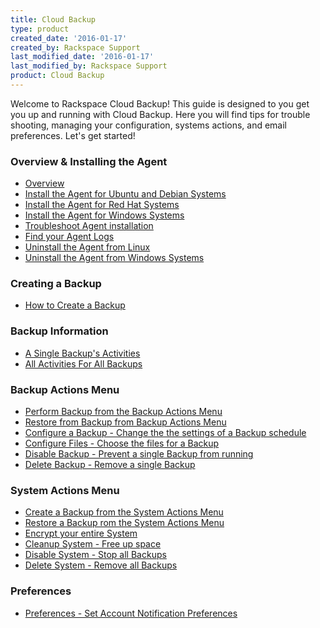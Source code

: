 ```yaml
---
title: Cloud Backup
type: product
created_date: '2016-01-17'
created_by: Rackspace Support
last_modified_date: '2016-01-17'
last_modified_by: Rackspace Support
product: Cloud Backup
---
```


Welcome to Rackspace Cloud Backup! This guide is designed to you get you
up and running with Cloud Backup. Here you will find tips for trouble
shooting, managing your configuration, systems actions, and email
preferences. Let's get started!

###  Overview & Installing the Agent

-   [Overview](/how-to/rackspace-cloud-backup-overview)
-   [Install the Agent for Ubuntu and Debian
    Systems](/how-to/rackspace-cloud-backup-install-the-agent-on-linux#apt)
-   [Install the Agent for Red Hat
    Systems](/how-to/rackspace-cloud-backup-install-the-agent-on-linux#rpm)
-   [Install the Agent for Windows
    Systems](/how-to/rackspace-cloud-backup-install-the-agent-on-windows)
-   [Troubleshoot Agent
    installation](/how-to/rackspace-cloud-backup-install-the-agent-on-linux#troubleshooting)
-   [Find your Agent
    Logs](/how-to/rackspace-cloud-backup-install-the-agent-on-linux#agents)
-   [Uninstall the Agent from
    Linux](/how-to/rackspace-cloud-backup-install-the-agent-on-linux#uninstalllinux)
-   [Uninstall the Agent from Windows
    Systems](/how-to/rackspace-cloud-backup-install-the-agent-on-windows#uninstallwindows)

###  Creating a Backup

-   [How to Create a
    Backup](/how-to/rackspace-cloud-backup-create-a-backup-0)

###  Backup Information

-   [A Single Backup's
    Activities](/how-to/rackspace-cloud-backup-view-backup-information#single)
-   [All Activities For All
    Backups](/how-to/rackspace-cloud-backup-view-backup-information#all)

###  Backup Actions Menu

-   [Perform Backup from the Backup Actions
    Menu](/how-to/rackspace-cloud-backup-backup-actions-0#performbackup)
-   [Restore from Backup from Backup Actions
    Menu](/how-to/rackspace-cloud-backup-backup-actions-0#restorebackup)
-   [Configure a Backup - Change the the settings of a Backup
    schedule](/how-to/rackspace-cloud-backup-backup-actions-0#configurebackup)
-   [Configure Files - Choose the files for a
    Backup](/how-to/rackspace-cloud-backup-backup-actions-0#configurefiles)
-   [Disable Backup - Prevent a single Backup from
    running](/how-to/rackspace-cloud-backup-backup-actions-0#disablebackup)
-   [Delete Backup - Remove a single
    Backup](/how-to/rackspace-cloud-backup-backup-actions-0#deletebackup)

###  System Actions Menu

-   [Create a Backup from the System Actions
    Menu](/how-to/rackspace-cloud-backup-system-actions#createbackup)
-   [Restore a Backup rom the System Actions
    Menu](/how-to/rackspace-cloud-backup-system-actions#restorebackup)
-   [Encrypt your entire
    System](/how-to/rackspace-cloud-backup-system-actions#encryptsystem)
-   [Cleanup System - Free up
    space](/how-to/rackspace-cloud-backup-system-actions#cleanupsystem)
-   [Disable System - Stop all
    Backups](/how-to/rackspace-cloud-backup-system-actions#disablesystem)
-   [Delete System - Remove all
    Backups](/how-to/rackspace-cloud-backup-system-actions#deletesystem)

###  Preferences

-   [Preferences - Set Account Notification
    Preferences](/how-to/rackspace-cloud-backup-preferences-0)
